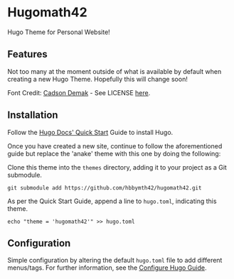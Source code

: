 # Hugomath42
Hugo Theme for Personal Website!

## Features
Not too many at the moment outside of what is available by default when creating a new Hugo Theme. Hopefully this will change soon!

Font Credit: [Cadson Demak](https://github.com/cadsondemak/chakra-petch) - See LICENSE [here](./static/fonts/OFL.txt).

## Installation
Follow the [Hugo Docs' Quick Start](https://gohugo.io/getting-started/quick-start/) Guide to install Hugo.

Once you have created a new site, continue to follow the aforementioned guide but replace the 'anake' theme with this one by doing the following:

Clone this theme into the `themes` directory, adding it to your project as a Git submodule.
```shell
git submodule add https://github.com/hbbymth42/hugomath42.git
```

As per the Quick Start Guide, append a line to `hugo.toml`, indicating this theme.
```shell
echo "theme = 'hugomath42'" >> hugo.toml
```

## Configuration
Simple configuration by altering the default `hugo.toml` file to add different menus/tags. For further information, see the [Configure Hugo Guide](https://gohugo.io/getting-started/configuration/).
